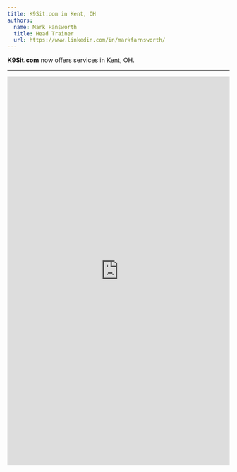 ```yaml
---
title: K9Sit.com in Kent, OH
authors:
  name: Mark Fansworth
  title: Head Trainer
  url: https://www.linkedin.com/in/markfarnsworth/
---
```

**K9Sit.com** now offers services in Kent, OH.

<hr/>

<iframe
allowfullscreen
frameborder="0"
height="881"
src="https://www.youtube.com/embed/OtesNQg4pSc?rel=0"
title="Steak Fajitas"
width="100%"
/>
